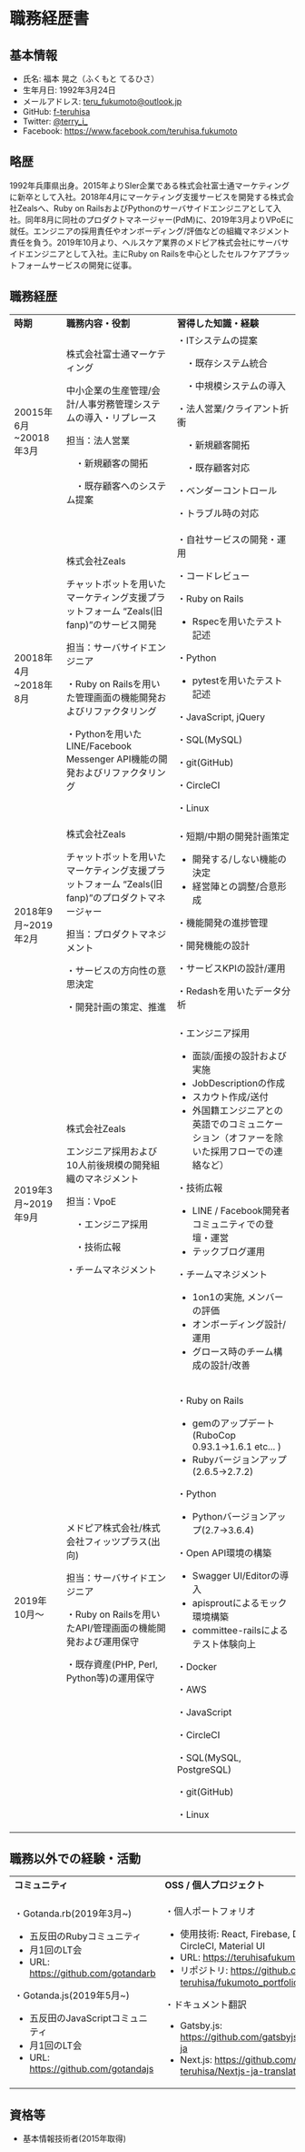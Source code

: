 # 職務経歴書
## 基本情報
- 氏名: 福本 晃之（ふくもと てるひさ）
- 生年月日: 1992年3月24日
- メールアドレス: teru_fukumoto@outlook.jp
- GitHub: [f-teruhisa](https://github.com/f-teruhisa)
- Twitter: [@terry_i_](https://twitter.com/terry_i_)
- Facebook: https://www.facebook.com/teruhisa.fukumoto


## 略歴
1992年兵庫県出身。2015年よりSIer企業である株式会社富士通マーケティングに新卒として入社。2018年4月にマーケティング支援サービスを開発する株式会社Zealsへ、Ruby on RailsおよびPythonのサーバサイドエンジニアとして入社。同年8月に同社のプロダクトマネージャー(PdM)に、2019年3月よりVPoEに就任。エンジニアの採用責任やオンボーディング/評価などの組織マネジメント責任を負う。2019年10月より、ヘルスケア業界のメドピア株式会社にサーバサイドエンジニアとして入社。主にRuby on Railsを中心としたセルフケアプラットフォームサービスの開発に従事。

## 職務経歴
<table>
  <tr>
   <td><strong>時期</strong>
   </td>
   <td><strong>職務内容・役割</strong>
   </td>
   <td><strong>習得した知識・経験</strong>
   </td>
  </tr>
  <tr>
   <td>20015年6月~20018年3月
   </td>
   <td>株式会社富士通マーケティング
    <p>中小企業の生産管理/会計/人事労務管理システムの導入・リプレース
    <p>担当：法人営業
    <p>　・新規顧客の開拓
    <p>　・既存顧客へのシステム提案
    </td>
    <td>・ITシステムの提案
      <p>　・既存システム統合
      <p>　・中規模システムの導入
      <p>・法人営業/クライアント折衝
      <p>　・新規顧客開拓
      <p>　・既存顧客対応
      <p>・ベンダーコントロール
      <p>・トラブル時の対応
    </td>
  </tr>
  <tr>
    <td>20018年4月~2018年8月
    </td>
    <td>株式会社Zeals
      <p>チャットボットを用いたマーケティング支援プラットフォーム “Zeals(旧fanp)”のサービス開発
      <p>担当：サーバサイドエンジニア
      <p>  ・Ruby on Railsを用いた管理画面の機能開発およびリファクタリング
      <p>  ・Pythonを用いたLINE/Facebook Messenger API機能の開発およびリファクタリング
    </td>
    <td>・自社サービスの開発・運用
      <p>・コードレビュー
      <p>・Ruby on Rails
      <ul>
        <li>Rspecを用いたテスト記述</li>
      </ul>
      <p>・Python
      <ul>
        <li>pytestを用いたテスト記述</li>
      </ul>
      <p>・JavaScript, jQuery
      <p>・SQL(MySQL)
      <p>・git(GitHub)
      <p>・CircleCI
      <p>・Linux
    </td>
  </tr>
  <tr>
   <td>2018年9月~2019年2月
   </td>
   <td>株式会社Zeals
    <p>チャットボットを用いたマーケティング支援プラットフォーム “Zeals(旧fanp)”のプロダクトマネージャー
    <p>担当：プロダクトマネジメント
    <p>  ・サービスの方向性の意思決定
    <p>  ・開発計画の策定、推進
   </td>
   <td>・短期/中期の開発計画策定
   <ul>
    <li>開発する/しない機能の決定</li>
    <li>経営陣との調整/合意形成</li>
  </ul>
  <p>・機能開発の進捗管理
  <p>・開発機能の設計
  <p>・サービスKPIの設計/運用
  <p>・Redashを用いたデータ分析
   </td>
  </tr>
  <tr>
    <td>2019年3月~2019年9月</td>
    <td>株式会社Zeals
      <p>エンジニア採用および10人前後規模の開発組織のマネジメント
      <p>担当：VpoE
      <p>　・エンジニア採用
      <p>　・技術広報
      <p>  ・チームマネジメント
    </td>
    <td>・エンジニア採用
      <ul>
        <li>面談/面接の設計および実施</li>
        <li>JobDescriptionの作成</li>
        <li>スカウト作成/送付</li>
        <li>外国籍エンジニアとの英語でのコミュニケーション（オファーを除いた採用フローでの連絡など）</li>
      </ul>
      <p>・技術広報
      <ul>
        <li>LINE / Facebook開発者コミュニティでの登壇・運営</li>
        <li>テックブログ運用</li>
      </ul>
      <p>・チームマネジメント
      <ul>
        <li>1on1の実施, メンバーの評価</li>
        <li>オンボーディング設計/運用</li>
        <li>グロース時のチーム構成の設計/改善</li>
      </ul>
    </td>
  </tr>
  <tr>
    <td>2019年10月～</td>
    <td>メドピア株式会社/株式会社フィッツプラス(出向)
      <p>担当：サーバサイドエンジニア
      <p>  ・Ruby on Railsを用いたAPI/管理画面の機能開発および運用保守
      <p>  ・既存資産(PHP, Perl, Python等)の運用保守
    </td>
  <td>
    <p>・Ruby on Rails
    <ul>
      <li>gemのアップデート(RuboCop 0.93.1→1.6.1 etc... )</li>
      <li>Rubyバージョンアップ(2.6.5→2.7.2)</li>
    </ul>
    <p>・Python
    <ul>
      <li>Pythonバージョンアップ(2.7→3.6.4)</li>
    </ul>
    <p>・Open API環境の構築
    <ul>
      <li>Swagger UI/Editorの導入
      <li>apisproutによるモック環境構築
      <li>committee-railsによるテスト体験向上
    </ul>
    <p>・Docker
    <p>・AWS 
    <p>・JavaScript
    <p>・CircleCI
    <p>・SQL(MySQL, PostgreSQL)
    <p>・git(GitHub)
    <p>・Linux
   </td>
  </tr>
</table>

## 職務以外での経験・活動
<table>
  <tr>
    <td><strong>コミュニティ</strong></td>
    <td><strong>OSS / 個人プロジェクト</strong></td>
  </tr>
  <tr>
    <td>
      <p>・Gotanda.rb(2019年3月~)
      <ul>
        <li>五反田のRubyコミュニティ</li>
        <li>月1回のLT会</li>
        <li>URL: <a href="https://github.com/gotandarb">https://github.com/gotandarb</a></li>
      </ul>
      <p>・Gotanda.js(2019年5月~)
      <ul>
        <li>五反田のJavaScriptコミュニティ</li>
        <li>月1回のLT会</li>
        <li>URL: <a href="https://github.com/gotandajs">https://github.com/gotandajs</a></li>
      </ul>
    </td>
    <td>
      <p>・個人ポートフォリオ
      <ul>
        <li>使用技術: React, Firebase, Docker, CircleCI, Material UI</li>
        <li>URL: <a href="https://teruhisafukumoto.com/">https://teruhisafukumoto.com/</a></li>
        <li>リポジトリ: <a href="https://github.com/f-teruhisa/fukumoto_portfolio">https://github.com/f-teruhisa/fukumoto_portfolio</a></li>
      </ul>
      <p>・ドキュメント翻訳
      <ul>
        <li>Gatsby.js: <a href="https://github.com/gatsbyjs/gatsby-ja">https://github.com/gatsbyjs/gatsby-ja</a></li>
        <li>Next.js: <a href="https://github.com/f-teruhisa/Nextjs-ja-translation-docs">https://github.com/f-teruhisa/Nextjs-ja-translation-docs</a></li>
      </ul>
    </td>
  </tr>
</table>

## 資格等
- 基本情報技術者(2015年取得)

